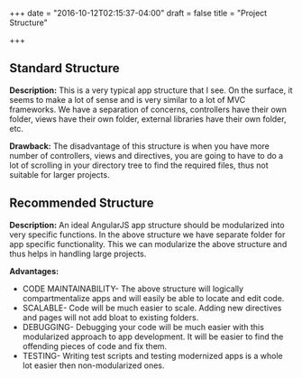 +++
date = "2016-10-12T02:15:37-04:00"
draft = false
title = "Project Structure"

+++

## Standard Structure

<b>Description:</b>  This is a very typical app structure that I see. On the surface, it seems to make a lot of sense and is very similar to a lot of MVC frameworks. We have a separation of concerns, controllers have their own folder, views have their own folder, external libraries have their own folder, etc.


<b>Drawback:</b> The disadvantage of this structure is when you have more number of controllers, views and directives, you are going to have to do a lot of scrolling in your directory tree to find the required files, thus not suitable for larger projects.

## Recommended Structure

<b>Description:</b> An ideal AngularJS app structure should be modularized into very specific functions. In the above structure we have separate folder for app specific functionality. This we can modularize the above structure and thus helps in handling large projects.

<b>Advantages:</b>

   * CODE MAINTAINABILITY- The above structure will logically compartmentalize apps and will easily be able to locate and edit code.
   * SCALABLE-  Code will be much easier to scale. Adding new directives and pages will not add bloat to existing folders.
   * DEBUGGING- Debugging your code will be much easier with this modularized approach to app development. It will be easier to find the offending pieces of code and fix them.
   * TESTING- Writing test scripts and testing modernized apps is a whole lot easier then non-modularized ones.
